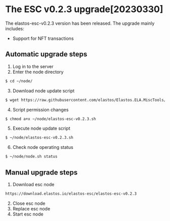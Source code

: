# The ESC v0.2.3 upgrade[20230330]

The elastos-esc-v0.2.3 version has been released. The upgrade mainly includes:
- Support for NFT transactions

## Automatic upgrade steps

1. Log in to the server
2. Enter the node directory

```bash
$ cd ~/node/
```

3. Download node update script

```bash
$ wget https://raw.githubusercontent.com/elastos/Elastos.ELA.MiscTools/master/upgrade/esc/elastos-esc-v0.2.3.sh
```
4. Script permission changes

```bash
$ chmod a+x ~/node/elastos-esc-v0.2.3.sh
```

5. Execute node update script

```bash
$ ~/node/elastos-esc-v0.2.3.sh
```

6. Check node operating status

```bash
$ ~/node/node.sh status
```

## Manual upgrade steps

1. Download esc node

```bash
https://download.elastos.io/elastos-esc/elastos-esc-v0.2.3
```

2. Close esc node
3. Replace esc node
4. Start esc node